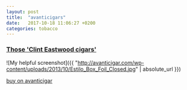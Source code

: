 ```yaml
---
layout: post
title:  "avanticigars"
date:   2017-10-18 11:06:27 +0200
categories: tobacco
---
```


### [Those 'Clint Eastwood cigars'][avanti]

![My helpful screenshot]({{ "http://avanticigar.com/wp-content/uploads/2013/10/Estilo_Box_Foil_Closed.jpg" | absolute_url }})

[buy on avanticigar][avanti]

[avanti]: http://avanticigar.com
